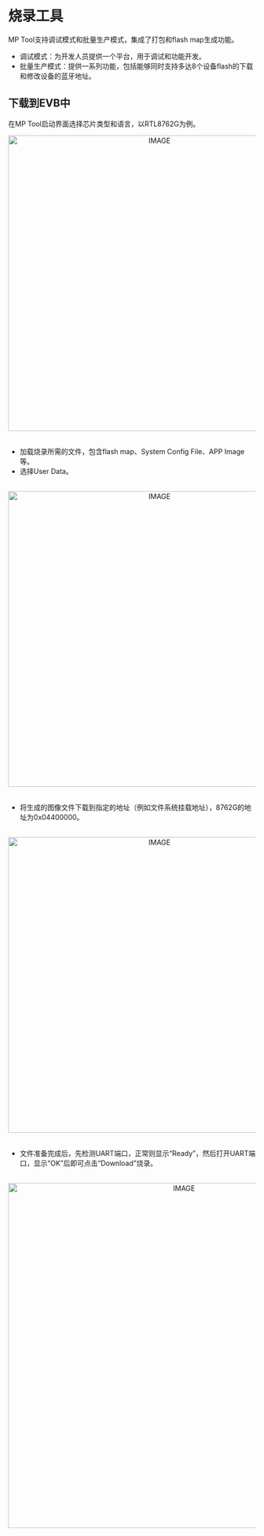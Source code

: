 # 烧录工具

MP Tool支持调试模式和批量生产模式，集成了打包和flash map生成功能。

* 调试模式：为开发人员提供一个平台，用于调试和功能开发。
* 批量生产模式：提供一系列功能，包括能够同时支持多达8个设备flash的下载和修改设备的蓝牙地址。

##  下载到EVB中
在MP Tool启动界面选择芯片类型和语言，以RTL8762G为例。
<br/>
<div style="text-align: center"><img width= "600" src="https://foruda.gitee.com/images/1727331633078866623/859a389b_13408154.png" alt="IMAGE"></div>
<br/>

* 加载烧录所需的文件，包含flash map、System Config File、APP Image等。 
* 选择User Data。
<br/>
<div style="text-align: center"><img width= "600" src="https://foruda.gitee.com/images/1727331689141596564/ebfcbd14_13408154.png" alt="IMAGE"></div>
<br/>

* 将生成的图像文件下载到指定的地址（例如文件系统挂载地址），8762G的地址为0x04400000。
<br/>
<div style="text-align: center"><img width= "600" src="https://foruda.gitee.com/images/1727331747989671600/86b564da_13408154.png" alt="IMAGE"></div>
<br/>

* 文件准备完成后，先检测UART端口，正常则显示“Ready”，然后打开UART端口，显示“OK”后即可点击“Download”烧录。
<br/>
<div style="text-align: center"><img width= "700" src="https://foruda.gitee.com/images/1728973687663258532/d05f55d2_13408154.png" 
alt="IMAGE"></div>
<br/>
